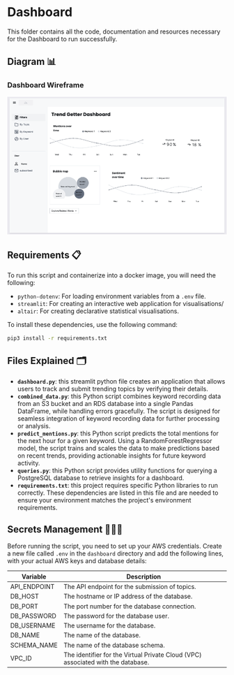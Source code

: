 # Dashboard

This folder contains all the code, documentation and resources necessary for the Dashboard to run successfully.

## Diagram 📊

### Dashboard Wireframe

![Dashboard Wireframe](/images/dashboard_wireframe.png)

## Requirements 📋

To run this script and containerize into a docker image, you will need the following:
- `python-dotenv`: For loading environment variables from a `.env` file.
- `streamlit`: For creating an interactive web application for visualisations/
- `altair`: For creating declarative statistical visualisations.

To install these dependencies, use the following command:

```zsh
pip3 install -r requirements.txt
```

## Files Explained 🗂️
- **`dashboard.py`**: this streamlit python file creates an application that allows users to track and submit trending topics by verifying their details. 
- **`combined_data.py`**: this Python script combines keyword recording data from an S3 bucket and an RDS database into a single Pandas DataFrame, while handling errors gracefully. The script is designed for seamless integration of keyword recording data for further processing or analysis.
- **`predict_mentions.py`**: this Python script predicts the total mentions for the next hour for a given keyword. Using a RandomForestRegressor model, the script trains and scales the data to make predictions based on recent trends, providing actionable insights for future keyword activity.
- **`queries.py`**: this Python script provides utility functions for querying a PostgreSQL database to retrieve insights for a dashboard.
- **`requirements.txt`**: this project requires specific Python libraries to run correctly. These dependencies are listed in this file and are needed to ensure your environment matches the project's environment requirements.

## Secrets Management 🕵🏽‍♂️

Before running the script, you need to set up your AWS credentials. Create a new file called `.env` in the `dashboard` directory and add the following lines, with your actual AWS keys and database details:

| Variable         | Description                                      |
|------------------|--------------------------------------------------|
| API_ENDPOINT     | The API endpoint for the submission of topics.   |
| DB_HOST          | The hostname or IP address of the database.      |
| DB_PORT          | The port number for the database connection.     |
| DB_PASSWORD      | The password for the database user.              |
| DB_USERNAME      | The username for the database.                   |
| DB_NAME          | The name of the database.                        |
| SCHEMA_NAME      | The name of the database schema.                 |
| VPC_ID           | The identifier for the Virtual Private Cloud (VPC) associated with the database. |






